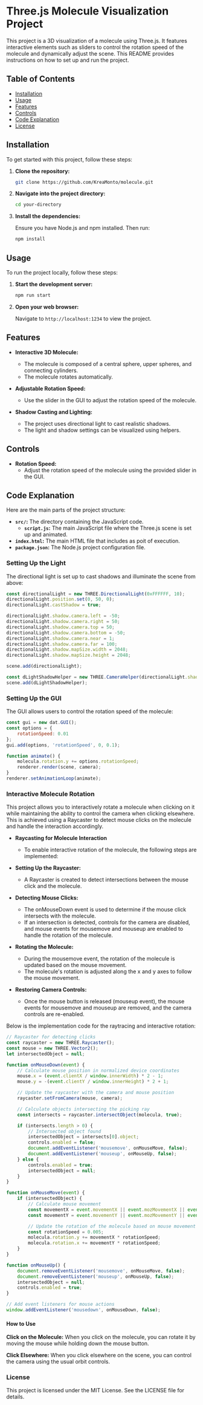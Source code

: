 # Three.js Molecule Visualization Project

This project is a 3D visualization of a molecule using Three.js. It features interactive elements such as sliders to control the rotation speed of the molecule and dynamically adjust the scene. This README provides instructions on how to set up and run the project.

## Table of Contents

- [Installation](#installation)
- [Usage](#usage)
- [Features](#features)
- [Controls](#controls)
- [Code Explanation](#code-explanation)
- [License](#license)

## Installation

To get started with this project, follow these steps:

1. **Clone the repository:**

    ```bash
    git clone https://github.com/KreaMonto/molecule.git
    ```

2. **Navigate into the project directory:**

    ```bash
    cd your-directory
    ```

3. **Install the dependencies:**

    Ensure you have Node.js and npm installed. Then run:

    ```bash
    npm install
    ```

## Usage

To run the project locally, follow these steps:

1. **Start the development server:**

    ```bash
    npm run start
    ```

2. **Open your web browser:**

    Navigate to `http://localhost:1234` to view the project.

## Features

- **Interactive 3D Molecule:**
  - The molecule is composed of a central sphere, upper spheres, and connecting cylinders.
  - The molecule rotates automatically.

- **Adjustable Rotation Speed:**
  - Use the slider in the GUI to adjust the rotation speed of the molecule.

- **Shadow Casting and Lighting:**
  - The project uses directional light to cast realistic shadows.
  - The light and shadow settings can be visualized using helpers.

## Controls

- **Rotation Speed:**
  - Adjust the rotation speed of the molecule using the provided slider in the GUI.
  
## Code Explanation

Here are the main parts of the project structure:

- **`src/`:** The directory containing the JavaScript code.
  - **`script.js`:** The main JavaScript file where the Three.js scene is set up and animated.
- **`index.html`:** The main HTML file that includes as poit of execution.
- **`package.json`:** The Node.js project configuration file.

### Setting Up the Light

The directional light is set up to cast shadows and illuminate the scene from above:

```javascript
const directionalLight = new THREE.DirectionalLight(0xFFFFFF, 10);
directionalLight.position.set(0, 50, 0);
directionalLight.castShadow = true;

directionalLight.shadow.camera.left = -50;
directionalLight.shadow.camera.right = 50;
directionalLight.shadow.camera.top = 50;
directionalLight.shadow.camera.bottom = -50;
directionalLight.shadow.camera.near = 1;
directionalLight.shadow.camera.far = 100;
directionalLight.shadow.mapSize.width = 2048;
directionalLight.shadow.mapSize.height = 2048;

scene.add(directionalLight);

const dLightShadowHelper = new THREE.CameraHelper(directionalLight.shadow.camera);
scene.add(dLightShadowHelper);
```

### Setting Up the GUI

The GUI allows users to control the rotation speed of the molecule:

```javascript
const gui = new dat.GUI();
const options = {
    rotationSpeed: 0.01
};
gui.add(options, 'rotationSpeed', 0, 0.1);

function animate() {
    molecula.rotation.y += options.rotationSpeed;
    renderer.render(scene, camera);
}
renderer.setAnimationLoop(animate);

```

### Interactive Molecule Rotation

This project allows you to interactively rotate a molecule when clicking on it while maintaining the ability to control the camera when clicking elsewhere. This is achieved using a Raycaster to detect mouse clicks on the molecule and handle the interaction accordingly.

- **Raycasting for Molecule Interaction**
    - To enable interactive rotation of the molecule, the following steps are implemented:

- **Setting Up the Raycaster:**
    - A Raycaster is created to detect intersections between the mouse click and the molecule.

- **Detecting Mouse Clicks:**
     - The onMouseDown event is used to determine if the mouse click intersects with the molecule.
     - If an intersection is detected, controls for the camera are disabled, and mouse events for mousemove and mouseup are enabled to handle the rotation of the molecule.

- **Rotating the Molecule:**
    - During the mousemove event, the rotation of the molecule is updated based on the mouse movement.
    - The molecule's rotation is adjusted along the x and y axes to follow the mouse movement.

- **Restoring Camera Controls:**
    - Once the mouse button is released (mouseup event), the mouse events for mousemove and mouseup are removed, and the camera controls are re-enabled.
 
Below is the implementation code for the raytracing and interactive rotation:

```javascript
// Raycaster for detecting clicks
const raycaster = new THREE.Raycaster();
const mouse = new THREE.Vector2();
let intersectedObject = null;

function onMouseDown(event) {
    // Calculate mouse position in normalized device coordinates
    mouse.x = (event.clientX / window.innerWidth) * 2 - 1;
    mouse.y = -(event.clientY / window.innerHeight) * 2 + 1;

    // Update the raycaster with the camera and mouse position
    raycaster.setFromCamera(mouse, camera);

    // Calculate objects intersecting the picking ray
    const intersects = raycaster.intersectObject(molecula, true);

    if (intersects.length > 0) {
        // Intersected object found
        intersectedObject = intersects[0].object;
        controls.enabled = false;
        document.addEventListener('mousemove', onMouseMove, false);
        document.addEventListener('mouseup', onMouseUp, false);
    } else {
        controls.enabled = true;
        intersectedObject = null;
    }
}

function onMouseMove(event) {
    if (intersectedObject) {
        // Calculate mouse movement
        const movementX = event.movementX || event.mozMovementX || event.webkitMovementX || 0;
        const movementY = event.movementY || event.mozMovementY || event.webkitMovementY || 0;

        // Update the rotation of the molecule based on mouse movement
        const rotationSpeed = 0.005;
        molecula.rotation.y += movementX * rotationSpeed;
        molecula.rotation.x += movementY * rotationSpeed;
    }
}

function onMouseUp() {
    document.removeEventListener('mousemove', onMouseMove, false);
    document.removeEventListener('mouseup', onMouseUp, false);
    intersectedObject = null;
    controls.enabled = true;
}

// Add event listeners for mouse actions
window.addEventListener('mousedown', onMouseDown, false);
```

#### How to Use

**Click on the Molecule:**
When you click on the molecule, you can rotate it by moving the mouse while holding down the mouse button.

**Click Elsewhere:**
When you click elsewhere on the scene, you can control the camera using the usual orbit controls.


### License

This project is licensed under the MIT License. See the LICENSE file for details.
